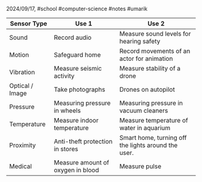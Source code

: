 2024/09/17, #school #computer-science #notes #umarik 

| Sensor Type     | Use 1                             | Use 2                                                |
| --------------- | --------------------------------- | ---------------------------------------------------- |
| Sound           | Record audio                      | Measure sound levels for hearing safety              |
| Motion          | Safeguard home                    | Record movements of an actor for animation           |
| Vibration       | Measure seismic activity          | Measure stability of a drone                         |
| Optical / Image | Take photographs                  | Drones on autopilot                                  |
| Pressure        | Measuring pressure in wheels      | Measuring pressure in vacuum cleaners                |
| Temperature     | Measure indoor temperature        | Measure temperature of water in aquarium             |
| Proximity       | Anti-theft protection in stores   | Smart home, turning off the lights around  the user. |
| Medical         | Measure amount of oxygen in blood | Measure pulse                                        |
